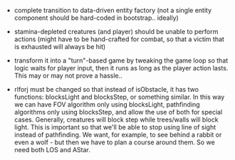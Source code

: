   
- complete transition to data-driven entity factory (not a single entity component should be hard-coded in bootstrap..
  ideally)

- stamina-depleted creatures (and player) should be unable to perform actions (might have to be hand-crafted for
  combat, so that a victim that is exhausted will always be hit)

- transform it into a "turn"-based game by tweaking the game loop so that logic waits for player input, then
  it runs as long as the player action lasts. This may or may not prove a hassle..
  
- rlforj must be changed so that instead of isObstacle, it has two functions: blocksLight and blocksStep, or
  something similar. In this way we can have FOV algorithm only using blocksLight, pathfinding algorithms only using
  blocksStep, and allow the use of both for special cases. Generally, creatures will block step while trees/walls
  will block light.
  This is important so that we'll be able to stop using line of sight instead of pathfinding. We want, for example,
  to see behind a rabbit or even a wolf - but then we have to plan a course around them. So we need both LOS and
  AStar.
